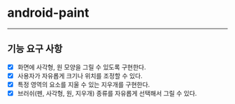 # android-paint

---

## 기능 요구 사항

- [x] 화면에 사각형, 원 모양을 그릴 수 있도록 구현한다.
- [x] 사용자가 자유롭게 크기나 위치를 조정할 수 있다.
- [x] 특정 영역의 요소를 지울 수 있는 지우개를 구현한다.
- [x] 브러쉬(펜, 사각형, 원, 지우개) 종류를 자유롭게 선택해서 그릴 수 있다.
